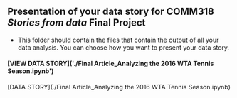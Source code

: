 ## Presentation of your data story for COMM318 _Stories from data_ Final Project

* This folder should contain the files that contain the output of all your data analysis. You can choose how you want to present your data story.


#### [VIEW DATA STORY]('./Final Article_Analyzing the 2016 WTA Tennis Season.ipynb')

[DATA STORY](./Final Article_Analyzing the 2016 WTA Tennis Season.ipynb)




